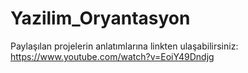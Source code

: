 # Yazilim_Oryantasyon
Paylaşılan projelerin anlatımlarına linkten ulaşabilirsiniz:
https://www.youtube.com/watch?v=EoiY49Dndjg
